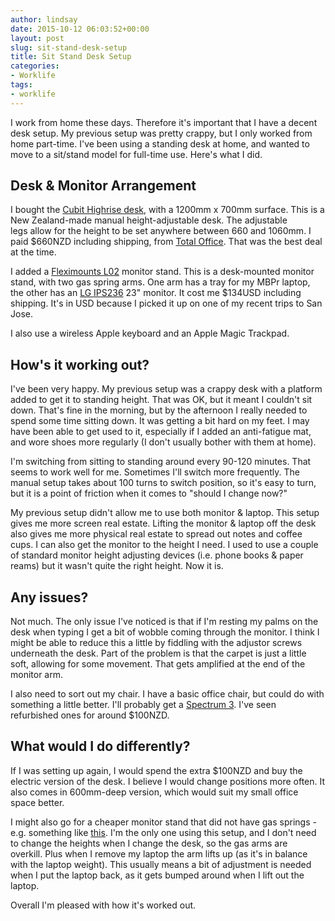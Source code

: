 ```yaml
---
author: lindsay
date: 2015-10-12 06:03:52+00:00
layout: post
slug: sit-stand-desk-setup
title: Sit Stand Desk Setup
categories:
- Worklife
tags:
- worklife
---
```


I work from home these days. Therefore it's important that I have a decent desk setup. My previous setup was pretty crappy, but I only worked from home part-time. I've been using a standing desk at home, and wanted to move to a sit/stand model for full-time use. Here's what I did.



## Desk & Monitor Arrangement



I bought the [Cubit Highrise desk](http://knightgroup.co.nz/cubithighrise1500desksilverframeuser-p-3145.html), with a 1200mm x 700mm surface. This is a New Zealand-made manual height-adjustable desk. The adjustable legs allow for the height to be set anywhere between 660 and 1060mm. I paid $660NZD including shipping, from [Total Office](http://www.totaloffice.co.nz/office-desking/1583-user-adjust-height-desk-1200-x-600-.html). That was the best deal at the time.

I added a [Fleximounts L02](http://www.amazon.com/gp/product/B00WS0RAQW?psc=1&redirect=true&ref_=oh_aui_detailpage_o01_s00) monitor stand. This is a desk-mounted monitor stand, with two gas spring arms. One arm has a tray for my MBPr laptop, the other has an [LG IPS236](http://www.lg.com/nz/it-monitors/lg-IPS236V-PN) 23" monitor. It cost me $134USD including shipping. It's in USD because I picked it up on one of my recent trips to San Jose.

I also use a wireless Apple keyboard and an Apple Magic Trackpad.



## How's it working out?



I've been very happy. My previous setup was a crappy desk with a platform added to get it to standing height. That was OK, but it meant I couldn't sit down. That's fine in the morning, but by the afternoon I really needed to spend some time sitting down. It was getting a bit hard on my feet. I may have been able to get used to it, especially if I added an anti-fatigue mat, and wore shoes more regularly (I don't usually bother with them at home).

I'm switching from sitting to standing around every 90-120 minutes. That seems to work well for me. Sometimes I'll switch more frequently. The manual setup takes about 100 turns to switch position, so it's easy to turn, but it is a point of friction when it comes to "should I change now?"

My previous setup didn't allow me to use both monitor & laptop. This setup gives me more screen real estate. Lifting the monitor & laptop off the desk also gives me more physical real estate to spread out notes and coffee cups. I can also get the monitor to the height I need. I used to use a couple of standard monitor height adjusting devices (i.e. phone books & paper reams) but it wasn't quite the right height. Now it is.



## Any issues?



Not much. The only issue I've noticed is that if I'm resting my palms on the desk when typing I get a bit of wobble coming through the monitor. I think I might be able to reduce this a little by fiddling with the adjustor screws underneath the desk. Part of the problem is that the carpet is just a little soft, allowing for some movement. That gets amplified at the end of the monitor arm.

I also need to sort out my chair. I have a basic office chair, but could do with something a little better. I'll probably get a [Spectrum 3](http://www.edenoffice.co.nz/chairs/Spectrum). I've seen refurbished ones for around $100NZD.



## What would I do differently?



If I was setting up again, I would spend the extra $100NZD and buy the electric version of the desk. I believe I would change positions more often. It also comes in 600mm-deep version, which would suit my small office space better.

I might also go for a cheaper monitor stand that did not have gas springs - e.g. something like [this](http://www.amazon.com/dp/B00P1FZOOG?psc=1). I'm the only one using this setup, and I don't need to change the heights when I change the desk, so the gas arms are overkill. Plus when I remove my laptop the arm lifts up (as it's in balance with the laptop weight). This usually means a bit of adjustment is needed when I put the laptop back, as it gets bumped around when I lift out the laptop.

Overall I'm pleased with how it's worked out.
